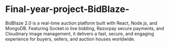 # Final-year-project-BidBlaze-
BidBlaze 2.0 is a real-time auction platform built with React, Node.js, and MongoDB. Featuring Socket.io live bidding, Razorpay secure payments, and Cloudinary image management, it delivers a fast, secure, and engaging experience for buyers, sellers, and auction houses worldwide.
